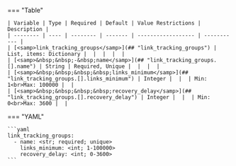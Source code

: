<!--
  ~ Copyright (c) 2023-2024 Arista Networks, Inc.
  ~ Use of this source code is governed by the Apache License 2.0
  ~ that can be found in the LICENSE file.
  -->
=== "Table"

    | Variable | Type | Required | Default | Value Restrictions | Description |
    | -------- | ---- | -------- | ------- | ------------------ | ----------- |
    | [<samp>link_tracking_groups</samp>](## "link_tracking_groups") | List, items: Dictionary |  |  |  |  |
    | [<samp>&nbsp;&nbsp;-&nbsp;name</samp>](## "link_tracking_groups.[].name") | String | Required, Unique |  |  |  |
    | [<samp>&nbsp;&nbsp;&nbsp;&nbsp;links_minimum</samp>](## "link_tracking_groups.[].links_minimum") | Integer |  |  | Min: 1<br>Max: 100000 |  |
    | [<samp>&nbsp;&nbsp;&nbsp;&nbsp;recovery_delay</samp>](## "link_tracking_groups.[].recovery_delay") | Integer |  |  | Min: 0<br>Max: 3600 |  |

=== "YAML"

    ```yaml
    link_tracking_groups:
      - name: <str; required; unique>
        links_minimum: <int; 1-100000>
        recovery_delay: <int; 0-3600>
    ```
